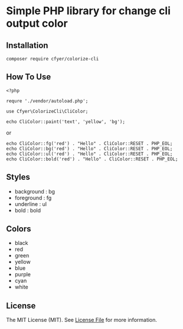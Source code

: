 #  Simple PHP library for change cli output color 

## Installation
```
composer require cfyer/colorize-cli
```

## How To Use

```
<?php

requre './vendor/autoload.php';

use Cfyer\ColorizeCli\CliColor;

echo CliColor::paint('text', 'yellow', 'bg');
```

or

```
echo CliColor::fg('red') . "Hello" . CliColor::RESET . PHP_EOL;
echo CliColor::bg('red') . "Hello" . CliColor::RESET . PHP_EOL;
echo CliColor::ul('red') . "Hello" . CliColor::RESET . PHP_EOL;
echo CliColor::bold('red') . "Hello" . CliColor::RESET . PHP_EOL;
```

## Styles
- background : bg
- foreground : fg
- underline : ul
- bold : bold

## Colors
- black
- red
- green
- yellow
- blue
- purple
- cyan
- white

## License 
The MIT License (MIT). See <a href="https://github.com/cfyer/colorize-cli/blob/master/LICENSE">License File</a> for more information.